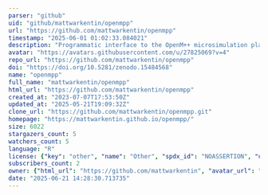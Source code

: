 ```yaml
---
parser: "github"
uid: "github/mattwarkentin/openmpp"
url: "https://github.com/mattwarkentin/openmpp"
timestamp: "2025-06-01 01:02:33.084021"
description: "Programmatic interface to the OpenM++ microsimulation platform"
avatar: "https://avatars.githubusercontent.com/u/27825069?v=4"
repo_url: "https://github.com/mattwarkentin/openmpp"
doi: "https://doi.org/10.5281/zenodo.15484568"
name: "openmpp"
full_name: "mattwarkentin/openmpp"
html_url: "https://github.com/mattwarkentin/openmpp"
created_at: "2023-07-07T17:53:50Z"
updated_at: "2025-05-21T19:09:32Z"
clone_url: "https://github.com/mattwarkentin/openmpp.git"
homepage: "https://mattwarkentin.github.io/openmpp/"
size: 6022
stargazers_count: 5
watchers_count: 5
language: "R"
license: {"key": "other", "name": "Other", "spdx_id": "NOASSERTION", "url": null, "node_id": "MDc6TGljZW5zZTA="}
subscribers_count: 2
owner: {"html_url": "https://github.com/mattwarkentin", "avatar_url": "https://avatars.githubusercontent.com/u/27825069?v=4", "login": "mattwarkentin", "type": "User"}
date: "2025-06-21 14:28:30.713735"
---
```

